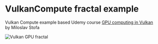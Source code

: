 # VulkanCompute fractal example

Vulkan Compute example based Udemy course [GPU computing in Vulkan](https://www.udemy.com/course/vulkan-gpu-computing/) by Miloslav Stofa

![Vulkan GPU fractal](http://mzajac.webd.pl/data/fractactal_gpu.png)
